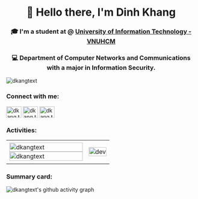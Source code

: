 <h1 align="center">👋 Hello there, I'm Dinh Khang</h1>
<h3 align="center">🎓 I'm a student at @ <a href="https://en.uit.edu.vn/overview-vnuhcm-university-information-technology" target="_blank">University of Information Technology - VNUHCM</a></h3>
<h3 align="center">💻 Department of Computer Networks and Communications with a major in Information Security.</h3>

<p align="left"> <img src="https://komarev.com/ghpvc/?username=dkangtext&label=Profile%20views&color=0e75b6&style=flat" alt="dkangtext" /> </p>

<h3 align="left">Connect with me:</h3>

<p align="left">
<a href="https://twitter.com/dkangtext" target="blank"><img align="center" src="https://raw.githubusercontent.com/rahuldkjain/github-profile-readme-generator/master/src/images/icons/Social/twitter.svg" alt="dkang.text" height="30" width="40" /></a>
<a href="https://fb.com/dkang.text" target="blank"><img align="center" src="https://raw.githubusercontent.com/rahuldkjain/github-profile-readme-generator/master/src/images/icons/Social/facebook.svg" alt="dkang.text" height="30" width="40" /></a>
<a href="https://instagram.com/dkang.text" target="blank"><img align="center" src="https://raw.githubusercontent.com/rahuldkjain/github-profile-readme-generator/master/src/images/icons/Social/instagram.svg" alt="dkang.text" height="30" width="40" /></a>
</p>

<h3 align="left">Activities:</h3>

<table style="width:100%;">
  <tr>
    <td>
      <img src="https://github-readme-stats.vercel.app/api/top-langs/?username=dkangtext&bg_color=FFFFFF00&text_color=179fa3&layout=compact&hide=CSS&langs_count=10&custom_title=Most%20Used%20Languages" alt="dkangtext" width="100%"/>
      <img src="https://github-readme-stats.vercel.app/api?username=dkangtext&bg_color=FFFFFF00&text_color=179fa3&show_icons=true&count_private=true&include_all_commits=true&custom_title=Dinh%20Khang's%20GitHub%20Stats" alt="dkangtext" width="100%"/>
    </td>
    <td>
      <p align="center"> 
        <img src="https://cdn.dribbble.com/users/1059583/screenshots/4171367/coding-freak.gif" alt="dev" width="100%"/>
      </p>
    </td>
  </tr>
</table>

<h3 align="left">Summary card:</h3>

![dkangtext's github activity graph](https://github-readme-activity-graph.vercel.app/graph?username=dkangtext&theme=react-dark&custom_title=Dinh+Khang's+Contribution+Graph&height=600&area=true)
